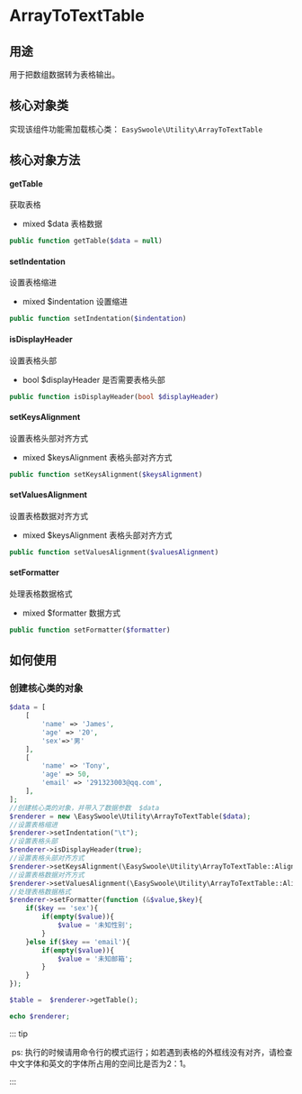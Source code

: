 
# ArrayToTextTable



## 用途

用于把数组数据转为表格输出。

## 核心对象类

实现该组件功能需加载核心类：
`EasySwoole\Utility\ArrayToTextTable`

## 核心对象方法

#### getTable

获取表格

- mixed $data 表格数据

```php
public function getTable($data = null)
```



#### setIndentation

设置表格缩进

- mixed $indentation 设置缩进

```php
public function setIndentation($indentation)
```



#### isDisplayHeader

设置表格头部

- bool $displayHeader 是否需要表格头部

```php
public function isDisplayHeader(bool $displayHeader)
```



#### setKeysAlignment

设置表格头部对齐方式

- mixed $keysAlignment 表格头部对齐方式

```php
public function setKeysAlignment($keysAlignment)
```



#### setValuesAlignment

设置表格数据对齐方式

- mixed $keysAlignment 表格头部对齐方式

```php
public function setValuesAlignment($valuesAlignment)
```



#### setFormatter

处理表格数据格式

- mixed $formatter 数据方式

```php
public function setFormatter($formatter)
```





## 如何使用



### 创建核心类的对象

```php
$data = [
    [
        'name' => 'James',
        'age' => '20',
        'sex'=>'男'
    ],
    [
        'name' => 'Tony',
        'age' => 50,
        'email' => '291323003@qq.com',
    ],
];
//创建核心类的对象，并带入了数据参数  $data
$renderer = new \EasySwoole\Utility\ArrayToTextTable($data);
//设置表格缩进
$renderer->setIndentation("\t");
//设置表格头部
$renderer->isDisplayHeader(true);
//设置表格头部对齐方式
$renderer->setKeysAlignment(\EasySwoole\Utility\ArrayToTextTable::AlignLeft);
//设置表格数据对齐方式
$renderer->setValuesAlignment(\EasySwoole\Utility\ArrayToTextTable::AlignLeft);
//处理表格数据格式
$renderer->setFormatter(function (&$value,$key){
    if($key == 'sex'){
        if(empty($value)){
            $value = '未知性别';
        }
    }else if($key == 'email'){
        if(empty($value)){
            $value = '未知邮箱';
        }
    }
});

$table =  $renderer->getTable();

echo $renderer;
```

::: tip

​		ps: 执行的时候请用命令行的模式运行；如若遇到表格的外框线没有对齐，请检查中文字体和英文的字体所占用的空间比是否为2：1。

:::



